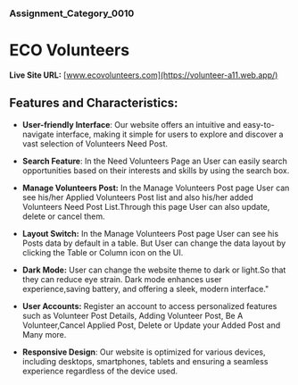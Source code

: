 ### Assignment_Category_0010

# ECO Volunteers

**Live Site URL:** [www.ecovolunteers.com](https://volunteer-a11.web.app/)

## Features and Characteristics:

- **User-friendly Interface**: Our website offers an intuitive and easy-to-navigate interface, making it simple for users to explore and discover a vast selection of Volunteers Need Post.

- **Search Feature**: In the Need Volunteers Page an User can easily search opportunities based on their interests and skills by using the search box.

- **Manage Volunteers Post:** In the Manage Volunteers Post page User can see his/her Applied Volunteers Post list and also his/her added Volunteers Need Post List.Through this page User can also update, delete or cancel them.

- **Layout Switch:** In the Manage Volunteers Post page User can see his Posts data by default in a table. But User can change the data layout by clicking the Table or Column icon on the UI.

- **Dark Mode:** User can change the website theme to dark or light.So that they can reduce eye strain. Dark mode enhances user experience,saving battery, and offering a sleek, modern interface."

- **User Accounts:** Register an account to access personalized features such as Volunteer Post Details, Adding Volunteer Post, Be A Volunteer,Cancel Applied Post, Delete or Update your Added Post and Many more.

- **Responsive Design**: Our website is optimized for various devices, including desktops, smartphones, tablets and ensuring a seamless experience regardless of the device used.
